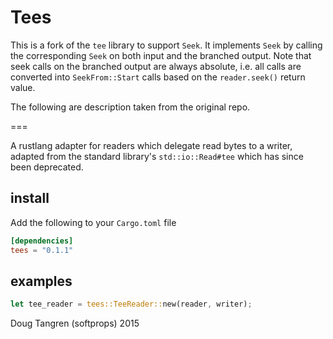 # Tees

This is a fork of the `tee` library to support `Seek`.
It implements `Seek` by calling the corresponding `Seek` on both input and the branched output.
Note that seek calls on the branched output are always absolute,
i.e. all calls are converted into `SeekFrom::Start` calls based on the `reader.seek()` return value.

The following are description taken from the original repo.

===

A rustlang adapter for readers which delegate read bytes to a writer, adapted from the standard library's `std::io::Read#tee` which has since been deprecated.

## install

Add the following to your `Cargo.toml` file

```toml
[dependencies]
tees = "0.1.1"
```

## examples
```rust
let tee_reader = tees::TeeReader::new(reader, writer);
```

Doug Tangren (softprops) 2015
